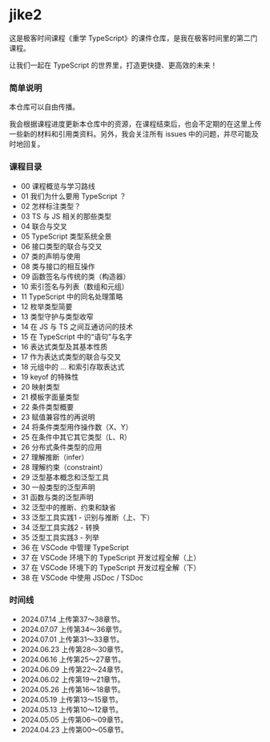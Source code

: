 # jike2

这是极客时间课程《重学 TypeScript》的课件仓库，是我在极客时间里的第二门课程。



让我们一起在 TypeScript 的世界里，打造更快捷、更高效的未来！



### 简单说明

本仓库可以自由传播。

我会根据课程进度更新本仓库中的资源，在课程结束后，也会不定期的在这里上传一些新的材料和引用类资料。另外，我会关注所有 issues 中的问题，并尽可能及时地回复。



### 课程目录

* 00 课程概览与学习路线
* 01 我们为什么要用 TypeScript ？
* 02 怎样标注类型？
* 03 TS 与 JS 相关的那些类型
* 04 联合与交叉
* 05 TypeScript 类型系统全景
* 06 接口类型的联合与交叉
* 07 类的声明与使用
* 08 类与接口的相互操作
* 09 函数签名与传统的类（构造器）
* 10 索引签名与列表（数组和元组）
* 11 TypeScript 中的同名处理策略
* 12 枚举类型简要
* 13 类型守护与类型收窄
* 14 在 JS 与 TS 之间互通访问的技术
* 15 在 TypeScript 中的“语句”与名字
* 16 表达式类型及其基本性质
* 17 作为表达式类型的联合与交叉
* 18 元组中的 ... 和索引存取表达式
* 19 keyof 的特殊性
* 20 映射类型
* 21 模板字面量类型
* 22 条件类型概要
* 23 赋值兼容性的再说明
* 24 将条件类型用作操作数（X、Y）
* 25 在条件中其它其它类型（L、R）
* 26 分布式条件类型的应用
* 27 理解推断（infer）
* 28 理解约束（constraint）
* 29 泛型基本概念和泛型工具
* 30 一般类型的泛型声明
* 31 函数与类的泛型声明
* 32 泛型中的推断、约束和缺省
* 33 泛型工具实践1 - 识别与推断（上、下）
* 34 泛型工具实践2 - 转换
* 35 泛型工具实践3 - 列举
* 36 在 VSCode 中管理 TypeScript
* 37 在 VSCode 环境下的 TypeScript 开发过程全解（上）
* 37 在 VSCode 环境下的 TypeScript 开发过程全解（下）
* 38 在 VSCode 中使用 JSDoc / TSDoc

### 时间线

* 2024.07.14 上传第37～38章节。
* 2024.07.07 上传第34～36章节。
* 2024.07.01 上传第31～33章节。
* 2024.06.23 上传第28～30章节。
* 2024.06.16 上传第25～27章节。
* 2024.06.09 上传第22～24章节。
* 2024.06.02 上传第19～21章节。
* 2024.05.26 上传第16～18章节。
* 2024.05.19 上传第13～15章节。
* 2024.05.13 上传第10～12章节。
* 2024.05.05 上传第06～09章节。
* 2024.04.23 上传第00～05章节。
